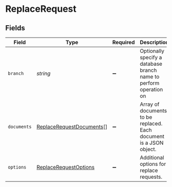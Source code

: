 # ReplaceRequest


## Fields

| Field                                                                       | Type                                                                        | Required                                                                    | Description                                                                 |
| --------------------------------------------------------------------------- | --------------------------------------------------------------------------- | --------------------------------------------------------------------------- | --------------------------------------------------------------------------- |
| `branch`                                                                    | *string*                                                                    | :heavy_minus_sign:                                                          | Optionally specify a database branch name to perform operation on           |
| `documents`                                                                 | [ReplaceRequestDocuments](../../models/shared/replacerequestdocuments.md)[] | :heavy_minus_sign:                                                          | Array of documents to be replaced. Each document is a JSON object.          |
| `options`                                                                   | [ReplaceRequestOptions](../../models/shared/replacerequestoptions.md)       | :heavy_minus_sign:                                                          | Additional options for replace requests.                                    |